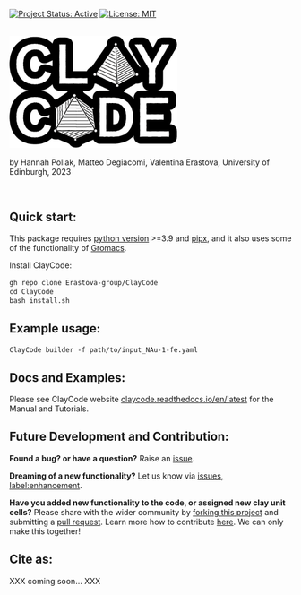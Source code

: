 
[![Project Status: Active](https://www.repostatus.org/badges/latest/active.svg)](https://www.repostatus.org/#active)
[![License: MIT](https://img.shields.io/badge/License-MIT-yellow.svg)](https://opensource.org/licenses/MIT)

</br>
<img src="https://raw.githubusercontent.com/Erastova-group/ClayCode/main/docs/assets/Logo.png" width="300" >

by Hannah Pollak, Matteo Degiacomi, Valentina Erastova, University of Edinburgh, 2023

</br>

## Quick start:

This package requires [python version](https://docs.python.org/3/using/index.html) >=3.9 and [pipx](https://pypa.github.io/pipx/installation/), and it also uses some of the functionality of [Gromacs](https://manual.gromacs.org/current/install-guide/index.html).

Install ClayCode:

```shell
gh repo clone Erastova-group/ClayCode
cd ClayCode
bash install.sh
````

## Example usage:

```shell
ClayCode builder -f path/to/input_NAu-1-fe.yaml
```

## Docs and Examples:
Please see ClayCode website [claycode.readthedocs.io/en/latest](https://erastova-group.github.io/ClayCode) for the Manual and Tutorials.


## Future Development and Contribution:

**Found a bug? or have a question?** Raise an [issue](https://github.com/Erastova-group/ClayCode/issues).

**Dreaming of a new functionality?** Let us know via [issues, label:enhancement](https://github.com/Erastova-group/ClayCode/labels/enhancement).

**Have you added new functionality to the code, or assigned new clay unit cells?** Please share with the wider community by [forking this project](https://github.com/Erastova-group/ClayCode/fork) and submitting a [pull request](https://github.com/Erastova-group/ClayCode/pulls). Learn more how to contribute [here](https://docs.github.com/en/get-started/quickstart/contributing-to-projects). We can only make this together! 


## Cite as:
XXX coming soon... XXX
